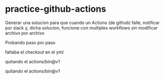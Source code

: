 # practice-github-actions
Generar una solucion para que cuando un Actions (de github) falle, notificar por slack y, dicha solucion, funcione con multiples workflows sin modificar archivo por archivo

Probando paso por paso

faltaba el checkout en el yml

quitando el actions/bin@v1

quitando el actions/bin@v1